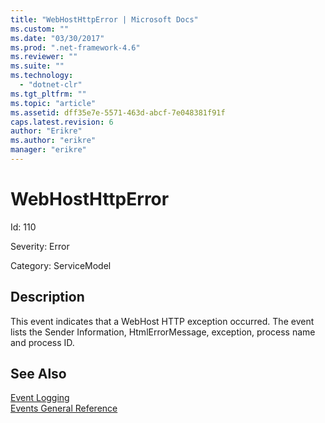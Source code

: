 ```yaml
---
title: "WebHostHttpError | Microsoft Docs"
ms.custom: ""
ms.date: "03/30/2017"
ms.prod: ".net-framework-4.6"
ms.reviewer: ""
ms.suite: ""
ms.technology: 
  - "dotnet-clr"
ms.tgt_pltfrm: ""
ms.topic: "article"
ms.assetid: dff35e7e-5571-463d-abcf-7e048381f91f
caps.latest.revision: 6
author: "Erikre"
ms.author: "erikre"
manager: "erikre"
---
```

# WebHostHttpError
Id: 110  
  
 Severity: Error  
  
 Category: ServiceModel  
  
## Description  
 This event indicates that a WebHost HTTP exception occurred. The event lists the Sender Information, HtmlErrorMessage, exception, process name and process ID.  
  
## See Also  
 [Event Logging](../../../../../docs/framework/wcf/diagnostics/event-logging/event-logging-in-wcf.md)   
 [Events General Reference](../../../../../docs/framework/wcf/diagnostics/event-logging/events-general-reference.md)